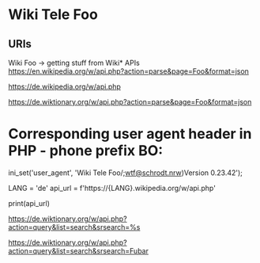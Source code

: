  # Wiki Tele Foo

 ## URIs
 Wiki Foo -> getting stuff from Wiki* APIs
 https://en.wikipedia.org/w/api.php?action=parse&page=Foo&format=json

 https://de.wikipedia.org/w/api.php


 https://de.wiktionary.org/w/api.php?action=parse&page=Foo&format=json

# Corresponding user agent header in PHP     - phone prefix BO:       
 ini_set('user_agent', 'Wiki Tele Foo/;wtf@schrodt.nrw)Version 0.23.42');


LANG = 'de'
api_url = f'https://{LANG}.wikipedia.org/w/api.php'

print(api_url)

 https://de.wiktionary.org/w/api.php?action=query&list=search&srsearch=%s

https://de.wiktionary.org/w/api.php?action=query&list=search&srsearch=Fubar